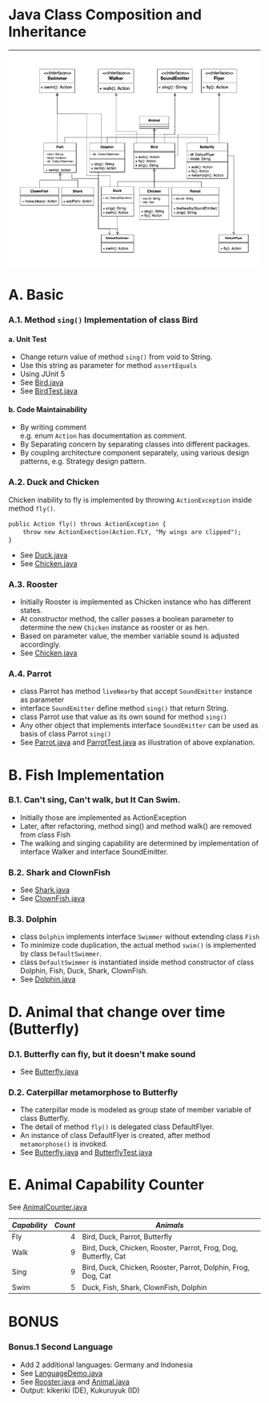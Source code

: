 
# Java Class Composition and Inheritance
---

![Class Diagram](Animal.png)


# A. Basic

### A.1. Method `sing()` Implementation of class Bird

#### a. Unit Test

* Change return value of method `sing()` from void to String.
* Use this string as parameter for method `assertEquals`
* Using JUnit 5
* See [Bird.java](src/main/java/org/muntasir/zoolab/animal/Bird.java)
* See [BirdTest.java](src/test/java/org/muntasir/zoolab/animal/BirdTest.java)


#### b. Code Maintainability

* By writing comment\
    e.g. enum `Action` has documentation as comment.
* By Separating concern by separating classes into different packages.
* By coupling architecture component separately, using various design patterns, e.g. Strategy design pattern. 

### A.2. Duck and Chicken

Chicken inability to fly is implemented by throwing `ActionException` inside method `fly()`.
```$java
public Action fly() throws ActionException {
    throw new ActionExection(Action.FLY, "My wings are clipped");
}
```

* See [Duck.java](src/main/java/org/muntasir/zoolab/animal/Duck.java) 
* See [Chicken.java](src/main/java/org/muntasir/zoolab/animal/Chicken.java)

### A.3. Rooster

* Initially Rooster is implemented as Chicken instance who has different states.
* At constructor method, the caller passes a boolean parameter to determine the new `Chicken` instance as rooster or as hen. 
* Based on parameter value, the member variable sound is adjusted accordingly.
* See [Chicken.java](src/main/java/org/muntasir/zoolab/animal/Chicken.java) 

### A.4. Parrot

* class Parrot has method `liveNearby` that accept `SoundEmitter` instance as parameter
* interface `SoundEmitter` define method `sing()` that return String.
* class Parrot use that value as its own sound for method `sing()`
* Any other object that implements interface `SoundEmitter` can be used as basis of class Parrot `sing()` 
* See [Parrot.java](src/main/java/org/muntasir/zoolab/animal/Parrot.java) and [ParrotTest.java](src/test/java/org/muntasir/zoolab/animal/ParrotTest.java) as illustration of above explanation.
    
# B. Fish Implementation

### B.1. Can't sing, Can't walk, but It Can Swim.

* Initially those are implemented as ActionException
* Later, after refactoring, method sing() and method walk() are removed from class Fish
* The walking and singing capability are determined by implementation of interface Walker and interface SoundEmitter. 

### B.2. Shark and ClownFish


* See [Shark.java](src/main/java/org/muntasir/zoolab/animal/Shark.java) 
* See [ClownFish.java](src/main/java/org/muntasir/zoolab/animal/ClownFish.java)


### B.3. Dolphin

* class `Dolphin` implements interface `Swimmer` without extending class `Fish`
* To minimize code duplication, the actual method `swim()` is implemented by class `DefaultSwimmer`.
* class `DefaultSwimmer` is instantiated inside method constructor of class Dolphin, Fish, Duck, Shark, ClownFish. 
* See [Dolphin.java](src/main/java/org/muntasir/zoolab/animal/Dolphin.java)

# D. Animal that change over time (Butterfly)

### D.1. Butterfly can fly, but it doesn't make sound

* See [Butterfly.java](src/main/java/org/muntasir/zoolab/animal/Butterfly.java)

### D.2. Caterpillar metamorphose to Butterfly

* The caterpillar mode is modeled as group state of member variable of class Butterfly.
* The detail of method `fly()` is delegated class DefaultFlyer.
* An instance of class DefaultFlyer is created, after method `metamorphose()` is invoked.  
* See [Butterfly.java](src/main/java/org/muntasir/zoolab/animal/Butterfly.java) and [ButterflyTest.java](src/test/java/org/muntasir/zoolab/animal/ButterflyTest.java)

# E. Animal Capability Counter

See [AnimalCounter.java](src/main/java/org/muntasir/zoolab/main/AnimalCounter.java)

|*Capability*|*Count*|*Animals*|
|------------|------:|---------|
| Fly  |4 | Bird, Duck, Parrot, Butterfly |
| Walk |9 | Bird, Duck, Chicken, Rooster, Parrot, Frog, Dog, Butterfly, Cat|
| Sing |9 | Bird, Duck, Chicken, Rooster, Parrot, Dolphin, Frog, Dog, Cat |
| Swim |5 | Duck, Fish, Shark, ClownFish, Dolphin|

# BONUS

### Bonus.1 Second Language

* Add 2 additional languages: Germany and Indonesia
* See [LanguageDemo.java](src/main/java/org/muntasir/zoolab/main/LanguageDemo.java)
* See [Rooster.java](src/main/java/org/muntasir/zoolab/animal/Rooster.java) and [Animal.java](src/main/java/org/muntasir/zoolab/animal/Animal.java) 
* Output: kikeriki (DE), Kukuruyuk (ID)





